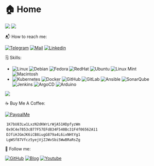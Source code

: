 # 🏠 Home

![](https://komarev.com/ghpvc/?username=azagramac\&label=views\&color=0e75b6\&style=flat) ![](https://media.tenor.com/dHk-LfzHrtwAAAAi/linux-computer.gif)

📬 How to reach me:

[![Telegram](https://img.shields.io/badge/-azagramac-0088cc?style=flat\&labelColor=0088cc\&logo=telegram\&logoColor=white)](https://t.me/azagramac) [![Mail](https://img.shields.io/badge/-josel.azagra-8a90c7?style=flat\&labelColor=8a90c7\&logo=protonmail\&logoColor=white)](mailto:josel.azagra@pm.me?Subject=from%20github) [![Linkedin](https://img.shields.io/badge/-joselazagra-0e76a8?style=flat\&labelColor=0e76a8\&logo=linkedin\&logoColor=white)](https://www.linkedin.com/in/joselazagra)



🗒 Skills:

* ![Linux](https://img.shields.io/badge/OS-Linux-informational?style=flat\&logo=linux\&logoColor=white\&color=2bbc8a) ![Debian](https://img.shields.io/badge/OS-Debian-informational?style=flat\&logo=debian\&logoColor=white\&color=d70a53) ![Fedora](https://img.shields.io/badge/OS-Fedora-informational?style=flat\&logo=fedora\&logoColor=white\&color=0B57A4) ![RedHat](https://img.shields.io/badge/OS-RedHat-informational?style=flat\&logo=redhat\&logoColor=white\&color=CC0000) ![Ubuntu](https://img.shields.io/badge/OS-Ubuntu-informational?style=flat\&logo=ubuntu\&logoColor=white\&color=dd4814) ![Linux Mint](https://img.shields.io/badge/OS-LinuxMint-informational?style=flat\&logo=linuxmint\&logoColor=white\&color=3EB489) ![Macintosh](https://img.shields.io/badge/OS-MacOS-informational?style=flat\&logo=apple\&logoColor=white\&color=ff9500)
* ![Kubernetes](https://img.shields.io/badge/Kubernetes-informational?style=flat\&logo=kubernetes\&logoColor=white\&color=3970e4) ![Docker](https://img.shields.io/badge/Docker-informational?style=flat\&logo=docker\&logoColor=white\&color=0db7ed) ![GitHub](https://img.shields.io/badge/GitHub-informational?style=flat\&logo=github\&logoColor=white\&color=171515) ![GitLab](https://img.shields.io/badge/GitLab-informational?style=flat\&logo=gitlab\&logoColor=white\&color=fca326) ![Ansible](https://img.shields.io/badge/Ansible-informational?style=flat\&logo=ansible\&logoColor=white\&color=000000) ![SonarQube](https://img.shields.io/badge/SonarQube-informational?style=flat\&logo=sonarqube\&logoColor=white\&color=42c2f5) ![Jenkins](https://img.shields.io/badge/Jenkins-informational?style=flat\&logo=jenkins\&logoColor=white\&color=48728B) ![ArgoCD](https://img.shields.io/badge/ArgoCD-informational?style=flat\&logo=argo\&logoColor=white\&color=000080) ![Arduino](https://img.shields.io/badge/Arduino-informational?style=flat\&logo=arduino\&logoColor=white\&color=008184)

![](http://github-profile-summary-cards.vercel.app/api/cards/profile-details?username=azagramac\&theme=transparent)

☕️ Buy Me A Coffee:

[![PaypalMe](https://img.shields.io/badge/-azagramac-253B80?style=flat\&labelColor=253B80\&logo=paypal\&logoColor=white)](https://www.paypal.com/paypalme/azagramac)

<img src="https://github.com/AzagraMac/AzagraMac/assets/571796/f4f27bb8-cc3a-47e7-94a9-c4569d412a80" alt="" data-size="line"> `1K7bU83Lw1LxzN2dKWrLrWjA51HDpfyzWm`\
<img src="https://github.com/AzagraMac/AzagraMac/assets/571796/59998222-1cc2-405e-b5f6-323d5e456ba9" alt="" data-size="line"> `0x9C4e7853cB77F57EFd834F540Bc31F4f06562A11`\
<img src="https://github.com/AzagraMac/AzagraMac/assets/571796/b22e20a6-5147-4615-93dd-08e8e2d3d25b" alt="" data-size="line"> `DJfiHJGmJK6iCB8iugG879a4L6ixNHtYg1`\
<img src="https://github.com/AzagraMac/AzagraMac/assets/571796/c21d91cb-6c03-4cdf-aff0-4bba4e1837bf" alt="" data-size="line"> `LgWSf87Vfcz5yejVjZJWvSbi5WwBRaRsZg`



👥 Follow me:

[![GitHub](https://img.shields.io/badge/-azagramac-171515?style=flat\&labelColor=171515\&logo=github\&logoColor=white)](https://github.com/AzagraMac/) [![Blog](https://img.shields.io/badge/-azagramac-0088cc?style=flat\&labelColor=0088cc\&logo=gitbook\&logoColor=white)](https://azagramac.gitbook.io/) [![Youtube](https://img.shields.io/badge/-azagramac-c4302b?style=flat\&labelColor=c4302b\&logo=youtube\&logoColor=white)](https://www.youtube.com/@azagramac)
